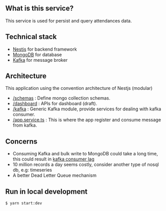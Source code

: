 ## What is this service?
This service is used for persist and query attendances data.

## Technical stack
 - [Nestjs](https://www.fastify.io) for backend framework
 - [MongoDB](https://redis.io) for database
 - [Kafka](https://kafka.apache.org) for message broker

## Architecture
This application using the convention architecture of Nestjs (modular)
 - [/schemas](./src/schemas/) : Define mongo collection schemas.
 - [/dashboard](./src/dashboard/) : APIs for dashboard (draft).
 - [/kafka](./src/kafka) :  Generic Kafka module, provide services for dealing with kafka consumer.
 - [/app.service.ts](./src/app.service.ts) : This is where the app register and consume message from kafka.  

## Concerns
 - Consuming Kafka and bulk write to MongoDB could take a long time, this could result in [kafka consumer lag](https://www.acceldata.io/blog/understanding-lag-in-kafka-cluster)
 - 10 million records a day seems costly, consider another type of nosql db, e.g: timeseries 
 - A better Dead Letter Queue mechanism

## Run in local development
```
$ yarn start:dev
```